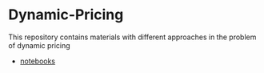 # Dynamic-Pricing
This repository contains materials with different approaches in the problem of dynamic pricing 
* [notebooks](https://github.com/anafisa/Dynamic-Pricing/tree/main/notebooks)
